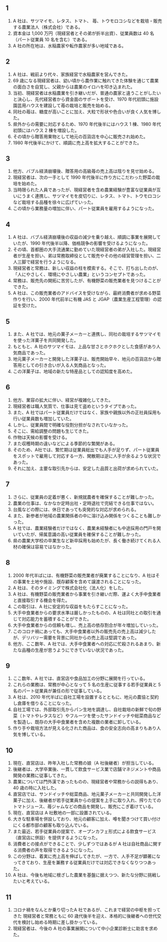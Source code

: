 ## 1
1. A 社は、サツマイモ、レタス、トマト、 苺、トウモロコシなどを栽培・販売する農業法人（株式会社）である。
2. 資本金は 1,000 万円（現経営者とその弟が折半出資）、従業員数は 40 名（パート従業員 10 名を含む）である。
3. A 社の所在地は、水稲農家や転作農家が多い地域である。

## 2
1. A 社は、戦前より代々、家族経営で水稲農家を営んできた。
2. 69 歳になる現経営者は、幼い頃から農作業に触れてきた体験を通じて農業の面白さを自覚し、父親からは農業のイロハを叩き込まれた。
3. 当初、現経営者は水稲農業を引き継いだが、普通の農家と違うことがしたいと決心し、先代経営者から資金面のサポートを受け、1970 年代初頭に施設園芸用ハウスを建設して苺の栽培と販売を始める。
4. 同社の苺は、糖度が高いことに加え、大粒で形状や色合いが良く人気を博した。
5. 県外からの需要に対応するため、1970 年代後半にはハウス 1 棟、1980 年代初頭にはハウス 2 棟を増設した。
6. その頃から贈答用果物として地元の百貨店を中心に販売され始めた。
7. 1980 年代後半にかけて、順調に売上高を拡大することができた。

## 3
1. 他方、バブル経済崩壊後、贈答用の高級苺の売上高は陰りを見せ始める。
2. 現経営者は、次の一手として 1990 年代後半に作り方にこだわった野菜の栽培を始めた。
3. 当時限られた人員であったが、現経営者を含め農業経験が豊富な従業員が互いにうまく連携し、サツマイモを皮切りに、レタス、トマト、トウモロコシなど栽培する品種を徐々に広げていった。
4. この頃から業務量の増加に伴い、パート従業員を雇用するようになった。

## 4
1. A 社は、バブル経済崩壊後の収益の減少を乗り越え、順調に事業を展開していたが、1990 年代後半以降、価格競争の影響を受けるようになった。
2. その頃、首都圏の大手流通業に勤めていた現経営者の弟が入社した。現経営者が生産を担い、弟は常務取締役として販売やその他の経営管理を担い、二人三脚で経営を行うようになる。
3. 現経営者と常務は、新しい収益の柱を模索する。そこで、打ち出したのが、「人にやさしく、環境にやさしい農業」というコンセプトであった。
4. 常務は、販売先の開拓に苦労したが、有機野菜の販売業者を見つけることができた。
5. A 社は、この販売業者のアドバイスを受けながら、最終消費者が求める野菜作りを行い、2000 年代前半に有機 JAS と JGAP（農業生産工程管理）の認証を受けた。

## 5
1. また、A 社では、地元の菓子メーカーと連携し、同社の栽培するサツマイモを使った洋菓子を共同開発した。
2. もともと、A 社のサツマイモは、上品な甘さとホクホクとした食感があり人気商品であった。
3. 地元菓子メーカーと開発した洋菓子は、販売開始早々、地元の百貨店から贈答用としての引き合いが入る人気商品となった。
4. この洋菓子は、地域の新たな特産品としての認知度を高めた。

## 6
1. 他方、業容の拡大に伴い、経営が複雑化してきた。
2. 現経営者は職人気質で、仕事は見て盗めというタイプであった。
3. また、A 社ではパート従業員だけではなく、家族や親族以外の正社員採用も行い従業員数も増加していた。
4. しかし、従業員間で明確な役割分担がなされていなかった。
5. そこに、需給調整の問題も生じてきた。
6. 作物は天候の影響を受ける。
7. また収穫時期の違いなどによる季節的な繁閑がある。
8. そのため、A社では、繁忙期は従業員総出でも人手が足りず、パート従業員をスポットで雇用して対応する一方、閑散期は逆に人手が余るような状況であった。
9. それに加え、主要な取引先からは、安定した品質と出荷が求められていた。

## 7
1. さらに、従業員の定着が悪く、新規就農者を確保することが難しかった。
2. 農業の仕事は、なかなか定時出社・定時退社で完結できる仕事ではない。
3. 台風などの際には、休日であっても突発的な対応が求められる。
4. また、新参者が地域の農業関係者の中に溶け込み関係をつくることも難しかった。
5. A 社では、農業経験者だけではなく、農業未経験者にも中途採用の門戸を開いていたが、帰属意識の高い従業員を確保することが難しかった。
6. 県の農業大学校の卒業生など新卒採用も始めたが、長く働き続けてくれる人材の確保は容易ではなかった。

## 8
1. 2000 年代半ばには、有機野菜の販売業者が廃業することになり、A 社はその事業を土地や施設、既存顧客を含めて譲渡されることになった。
2. A 社は、そのタイミングで株式会社化（法人化）をした。
3. A 社は、有機野菜の販売業者から事業を引き継いだ際、運よく大手中食業者と直接取引する機会を得た。
4. この取引は、A 社に安定的な収益をもたらすことになった。
5. 大手中食業者からの要求水準は厳しかったものの、A 社は同社との取引を通じて対応能力を蓄積することができた。
6. 大手中食業者からの信頼も増し、売上高の依存割合が年々増加していった。
7. このコロナ禍にあっても、大手中食業者以外の販売先の売上高は減少したが、デリバリー需要を背景に同社からの売上高は堅調であった。
8. 他方、ここ数年、A 社では、大手中食業者への対応に忙殺されるあまり、新たな品種の生産が思うようにできていない状況であった。

## 9
1. ここ数年、A 社では、直営店や食品加工の分野に展開を行っている。
2. これらの業務は、常務が中心となって 5 名の生産に従事する若手従業員と 5 名のパート従業員が兼任の形で従事している。
3. A 社は、2010 年代半ばに自社工場を設置するとともに、地元の農協と契約し倉庫を借りることになった。
4. 自社工場では、外部取引先からパン生地を調達し、自社栽培の新鮮で旬の野菜（トマトやレタスなど）やフルーツを使ったサンドイッチや総菜商品などを製造し、既存の大手中食業者を含めた複数の業者に卸している。
5. 作り手や栽培方法が見える化された商品は、食の安全志向の高まりもあり人気を博している。

## 10
1. 現在、直営店は、昨年入社した常務の娘（A 社後継者）が担当している。
2. 後継者は、大学卒業後、一貫して飲食サービス業で店舗マネジメントや商品開発の業務に従事してきた。
3. 農業については門外漢であったものの、現経営者や常務からの説得もあり、40 歳の時に入社した。
4. 直営店では、サンドイッチや総菜商品、地元菓子メーカーと共同開発した洋菓子に加え、後継者が若手従業員からの提案を上手に取り入れ、搾りたてのトマトジュース、苺ジャムなどの商品を開発し、販売にこぎ着けている。
5. 現在、直営店は A 社敷地の一部に設置されている。
6. 大きな駐車場を併設しており、地元の顧客に加え、噂を聞きつけて買い付けにくる都市部の顧客も取り込んでいる。
7. また最近、若手従業員の提案で、オープンカフェ形式による飲食サービス（直営店に併設）を提供するようになった。
8. 消費者との接点ができることで、少しずつではあるが A 社は自社商品に関する消費者の声を取得できるようになった。
9. この分野は、着実に売上高を伸ばしてきたが、一方で、人手不足が顕著になってきており、生産を兼務する従業員だけでは対応できなくなりつつあった。
10. A 社は、今後も地域に根ざした農業を基盤に据えつつ、新たな分野に挑戦したいと考えている。

## 11
1. コロナ禍をなんとか乗り切ったA 社であるが、これまで経営の中枢を担ってきた
現経営者と常務ともに 60 歳代後半を迎え、本格的に後継者への世代交代を検討し始める時期に差し掛かっている。
2. 現経営者は、今後の A 社の事業展開について中小企業診断士に助言を求めた。

